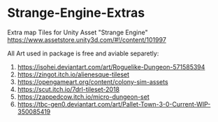 # Strange-Engine-Extras
Extra map Tiles for Unity Asset "Strange Engine"
https://www.assetstore.unity3d.com/#!/content/101997

All Art used in package is free and aviable separetly:

1. https://isohei.deviantart.com/art/Roguelike-Dungeon-571585394
2. https://zingot.itch.io/alienesque-tileset
3. https://opengameart.org/content/colony-sim-assets
4. https://scut.itch.io/7drl-tileset-2018
5. https://zappedcow.itch.io/micro-dungeon-set
6. https://tbc-gen0.deviantart.com/art/Pallet-Town-3-0-Current-WIP-350085419
